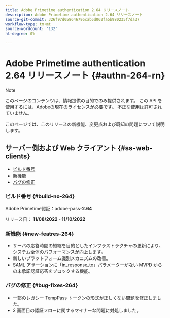 ```yaml
---
title: Adobe Primetime authentication 2.64 リリースノート
description: Adobe Primetime authentication 2.64 リリースノート
source-git-commit: 326f97d058646795cab5d062fa5b980235f7da37
workflow-type: tm+mt
source-wordcount: '132'
ht-degree: 0%

---
```



# Adobe Primetime authentication 2.64 リリースノート {#authn-264-rn}

>[!NOTE]
>
>このページのコンテンツは、情報提供の目的でのみ提供されます。 この API を使用するには、Adobeの現在のライセンスが必要です。 不正な使用は許可されていません。

このページでは、このリリースの新機能、変更点および既知の問題について説明します。

## サーバー側および Web クライアント {#ss-web-clients}

* [ビルド番号](#build-no-264)
* [新機能](#new-featres-264)
* [バグの修正](#bug-fixes-264)


### ビルド番号 {#build-no-264}

Adobe Primetime認証：adobe-pass-**2.64**

リリース日： **11/08/2022 - 11/10/2022**

### 新機能 {#new-featres-264}

* サーバの応答時間の短縮を目的としたインフラストラクチャの更新により、システム全体のパフォーマンスが向上します。
* 新しいプラットフォーム識別メカニズムの改善。
* SAML アサーションに「in_response_to」パラメーターがない MVPD からの未承諾認証応答をブロックする機能。

### バグの修正 {#bug-fixes-264}

* 一部のレガシー TempPass トークンの形式が正しくない問題を修正しました。
* 2 画面目の認証フローに関するマイナーな問題に対処しました。
